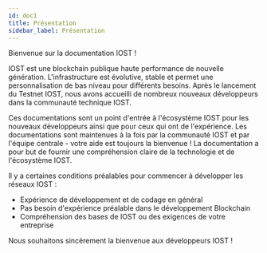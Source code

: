 ```yaml
---
id: doc1
title: Présentation
sidebar_label: Présentation
---
```


Bienvenue sur la documentation IOST !

IOST est une blockchain publique haute performance de nouvelle génération. L'infrastructure est évolutive, stable et permet une personnalisation de bas niveau pour différents besoins. Après le lancement du Testnet IOST, nous avons accueilli de nombreux nouveaux développeurs dans la communauté technique IOST.

Ces documentations sont un point d'entrée à l'écosystème IOST pour les nouveaux développeurs ainsi que pour ceux qui ont de l'expérience. Les documentations sont maintenues à la fois par la communauté IOST et par l'équipe centrale - votre aide est toujours la bienvenue ! La documentation a pour but de fournir une compréhension claire de la technologie et de l'écosystème IOST.

Il y a certaines conditions préalables pour commencer à développer les réseaux IOST :

* Expérience de développement et de codage en général
* Pas besoin d'expérience préalable dans le développement Blockchain
* Compréhension des bases de IOST ou des exigences de votre entreprise

Nous souhaitons sincèrement la bienvenue aux développeurs IOST !
